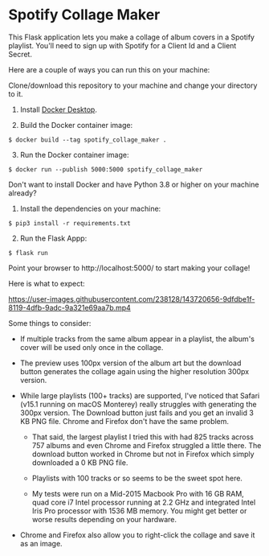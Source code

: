 # Spotify Collage Maker

This Flask application lets you make a collage of album covers in a Spotify playlist. You'll need to sign up with Spotify for a Client Id and a Client Secret.

Here are a couple of ways you can run this on your machine:

Clone/download this repository to your machine and change your directory to it.

1. Install [Docker Desktop](https://www.docker.com/products/docker-desktop).

2. Build the Docker container image:

```
$ docker build --tag spotify_collage_maker .
```

3. Run the Docker container image:

```
$ docker run --publish 5000:5000 spotify_collage_maker
```

Don't want to install Docker and have Python 3.8 or higher on your machine already?

1. Install the dependencies on your machine:

```
$ pip3 install -r requirements.txt
```

2. Run the Flask Appp:

```
$ flask run
```

Point your browser to http://localhost:5000/ to start making your collage!

Here is what to expect:

https://user-images.githubusercontent.com/238128/143720656-9dfdbe1f-8119-4dfb-9adc-9a321e69aa7b.mp4

Some things to consider:

- If multiple tracks from the same album appear in a playlist, the album's cover will be used only once in the collage.

- The preview uses 100px version of the album art but the download button generates the collage again using the higher resolution 300px version.

- While large playlists (100+ tracks) are supported, I've noticed that Safari (v15.1 running on macOS Monterey) really struggles with generating the 300px version. The Download button just fails and you get an invalid 3 KB PNG file. Chrome and Firefox don't have the same problem.

    - That said, the largest playlist I tried this with had 825 tracks across 757 albums and even Chrome and Firefox struggled a little there. The download button worked in Chrome but not in Firefox which simply downloaded a  0 KB PNG file.

    - Playlists with 100 tracks or so seems to be the sweet spot here.

    - My tests were run on a Mid-2015 Macbook Pro with 16 GB RAM, quad core i7 Intel processor running at 2.2 GHz and integrated Intel Iris Pro processor with 1536 MB memory. You might get better or worse results depending on your hardware.

- Chrome and Firefox also allow you to right-click the collage and save it as an image.
